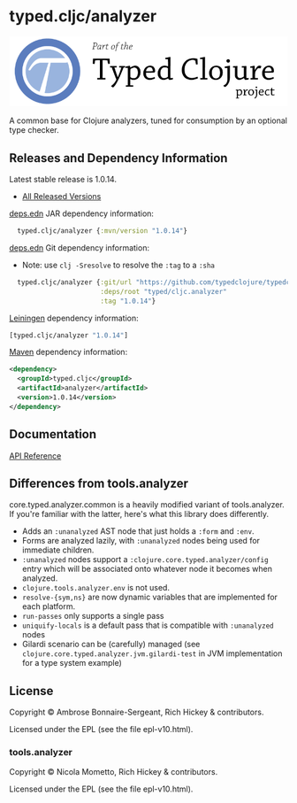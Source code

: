 # typed.cljc/analyzer

<a href='https://typedclojure.org'><img src='images/part-of-typed-clojure-project.png'></a>

A common base for Clojure analyzers, tuned for consumption by an optional type checker.

## Releases and Dependency Information

Latest stable release is 1.0.14.

* [All Released Versions](https://search.maven.org/search?q=g:org.clojure%20AND%20a:core.typed.analyzer.common)

[deps.edn](https://clojure.org/reference/deps_and_cli) JAR dependency information:

```clj
  typed.cljc/analyzer {:mvn/version "1.0.14"}
```

[deps.edn](https://clojure.org/reference/deps_and_cli) Git dependency information:

- Note: use `clj -Sresolve` to resolve the `:tag` to a `:sha`

```clj
  typed.cljc/analyzer {:git/url "https://github.com/typedclojure/typedclojure"
                       :deps/root "typed/cljc.analyzer"
                       :tag "1.0.14"}
```

[Leiningen](https://github.com/technomancy/leiningen) dependency information:

```clojure
[typed.cljc/analyzer "1.0.14"]
```

[Maven](https://maven.apache.org/) dependency information:

```XML
<dependency>
  <groupId>typed.cljc</groupId>
  <artifactId>analyzer</artifactId>
  <version>1.0.14</version>
</dependency>
```

## Documentation

[API Reference](https://api.typedclojure.org/latest/typed.cljc.analyzer/index.html)

## Differences from tools.analyzer

core.typed.analyzer.common is a heavily modified variant of tools.analyzer.
If you're familiar with the latter, here's what this library does differently.

- Adds an `:unanalyzed` AST node that just holds a `:form` and `:env`.
- Forms are analyzed lazily, with `:unanalyzed` nodes being used for immediate children.
- `:unanalyzed` nodes support a `:clojure.core.typed.analyzer/config` entry which will be associated
  onto whatever node it becomes when analyzed.
- `clojure.tools.analyzer.env` is not used.
- `resolve-{sym,ns}` are now dynamic variables that are implemented for each platform.
- `run-passes` only supports a single pass
- `uniquify-locals` is a default pass that is compatible with `:unanalyzed` nodes
- Gilardi scenario can be (carefully) managed (see `clojure.core.typed.analyzer.jvm.gilardi-test` in JVM implementation
  for a type system example)

## License

Copyright © Ambrose Bonnaire-Sergeant, Rich Hickey & contributors.

Licensed under the EPL (see the file epl-v10.html).

### tools.analyzer

Copyright © Nicola Mometto, Rich Hickey & contributors.

Licensed under the EPL (see the file epl-v10.html).
